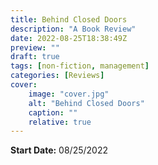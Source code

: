 ```yaml
---
title: Behind Closed Doors
description: "A Book Review"
date: 2022-08-25T18:38:49Z
preview: ""
draft: true
tags: [non-fiction, management]
categories: [Reviews]
cover:
    image: "cover.jpg"
    alt: "Behind Closed Doors"
    caption: ""
    relative: true
---
```


__Start Date:__ 08/25/2022